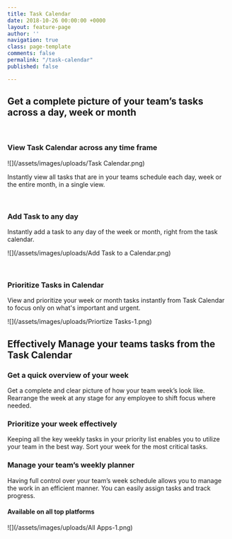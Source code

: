 ```yaml
---
title: Task Calendar
date: 2018-10-26 00:00:00 +0000
layout: feature-page
author: ''
navigation: true
class: page-template
comments: false
permalink: "/task-calendar"
published: false

---
```

## Get a complete picture of your team’s tasks across a day, week or month

 

### **View Task Calendar across any time frame**

![](/assets/images/uploads/Task Calendar.png)

Instantly view all tasks that are in your teams schedule each day, week or the entire month, in a single view.

 

### **Add Task to any day**

Instantly add a task to any day of the week or month, right from the task calendar.

![](/assets/images/uploads/Add Task to a Calendar.png)

 

### **Prioritize Tasks in Calendar**

View and prioritize your week or month tasks instantly from Task Calendar to focus only on what's important and urgent.

![](/assets/images/uploads/Priortize Tasks-1.png)

## **Effectively Manage your teams tasks from the Task Calendar**

### **Get a quick overview of your week**

Get a complete and clear picture of how your team week’s look like. Rearrange the week at any stage for any employee to shift focus where needed.

### **Prioritize your week effectively**

Keeping all the key weekly tasks in your priority list enables you to utilize your team in the best way. Sort your week for the most critical tasks.

### **Manage your team’s weekly planner**

Having full control over your team’s week schedule allows you to manage the work in an efficient manner. You can easily assign tasks and track progress.

#### **Available on all top platforms**

![](/assets/images/uploads/All Apps-1.png)